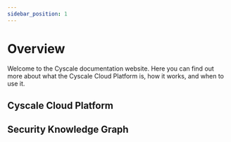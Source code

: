 ```yaml
---
sidebar_position: 1
---
```


# Overview

Welcome to the Cyscale documentation website. Here you can find out more about what the Cyscale Cloud Platform is, how it works, and when to use it.

## Cyscale Cloud Platform

## Security Knowledge Graph
